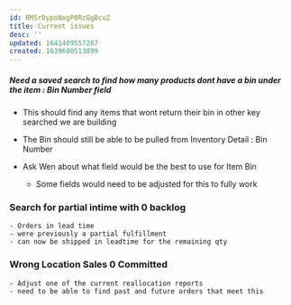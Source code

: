 ```yaml
---
id: RMSrDypoNxgP0RcGgBcuZ
title: Current issues
desc: ''
updated: 1641409557287
created: 1639680513899
---
```


##### Need a saved search to find how many products dont have a bin under the item : Bin Number field

- This should find any items that wont return their bin in other key searched we are building

- The Bin should still be able to be pulled from Inventory Detail : Bin Number

- Ask Wen about what field would be the best to use for Item Bin 
    - Some fields would need to be adjusted for this to fully work


### Search for partial intime with 0 backlog
    - Orders in lead time
    - were previously a partial fulfillment
    - can now be shipped in leadtime for the remaining qty
    
### Wrong Location Sales 0 Committed
    - Adjust one of the current reallocation reports
    - need to be able to find past and future orders that meet this 

















